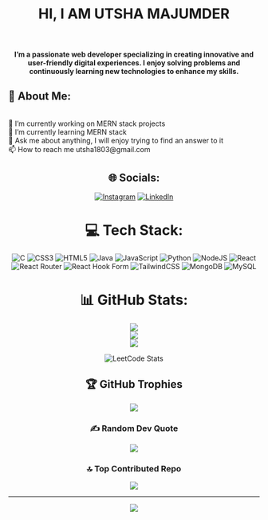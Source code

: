 <h1 align = "center"> HI, I AM UTSHA MAJUMDER </h1>
<br>
<h4 align = "center"> I’m a passionate web developer specializing in creating innovative and user-friendly digital experiences. I enjoy solving problems and continuously learning new technologies to enhance my skills.</h4>
<h2>💫 About Me:</h2>
<br>
🔭 I’m currently working on MERN stack projects<br>🌱 I’m currently learning MERN stack<br>💬 Ask me about anything, I will enjoy trying to find an answer to it<br>📫 How to reach me utsha1803@gmail.com


<div align = "center">

## 🌐 Socials:
[![Instagram](https://img.shields.io/badge/Instagram-%23E4405F.svg?logo=Instagram&logoColor=white)](https://instagram.com/_u_t_s_h_a_) [![LinkedIn](https://img.shields.io/badge/LinkedIn-%230077B5.svg?logo=linkedin&logoColor=white)](https://linkedin.com/in/utsha-majumder18032004) 

# 💻 Tech Stack:
![C](https://img.shields.io/badge/c-%2300599C.svg?style=for-the-badge&logo=c&logoColor=white) ![CSS3](https://img.shields.io/badge/css3-%231572B6.svg?style=for-the-badge&logo=css3&logoColor=white) ![HTML5](https://img.shields.io/badge/html5-%23E34F26.svg?style=for-the-badge&logo=html5&logoColor=white) ![Java](https://img.shields.io/badge/java-%23ED8B00.svg?style=for-the-badge&logo=openjdk&logoColor=white) ![JavaScript](https://img.shields.io/badge/javascript-%23323330.svg?style=for-the-badge&logo=javascript&logoColor=%23F7DF1E) ![Python](https://img.shields.io/badge/python-3670A0?style=for-the-badge&logo=python&logoColor=ffdd54) ![NodeJS](https://img.shields.io/badge/node.js-6DA55F?style=for-the-badge&logo=node.js&logoColor=white) ![React](https://img.shields.io/badge/react-%2320232a.svg?style=for-the-badge&logo=react&logoColor=%2361DAFB) ![React Router](https://img.shields.io/badge/React_Router-CA4245?style=for-the-badge&logo=react-router&logoColor=white) ![React Hook Form](https://img.shields.io/badge/React%20Hook%20Form-%23EC5990.svg?style=for-the-badge&logo=reacthookform&logoColor=white) ![TailwindCSS](https://img.shields.io/badge/tailwindcss-%2338B2AC.svg?style=for-the-badge&logo=tailwind-css&logoColor=white) ![MongoDB](https://img.shields.io/badge/MongoDB-%234ea94b.svg?style=for-the-badge&logo=mongodb&logoColor=white) ![MySQL](https://img.shields.io/badge/mysql-4479A1.svg?style=for-the-badge&logo=mysql&logoColor=white)
# 📊 GitHub Stats:
![](https://github-readme-stats.vercel.app/api?username=Utsha-18&theme=dark&hide_border=true&include_all_commits=true&count_private=true)<br/>
![](https://github-readme-streak-stats.herokuapp.com/?user=Utsha-18&theme=dark&hide_border=true)<br/>
![](https://github-readme-stats.vercel.app/api/top-langs/?username=Utsha-18&theme=dark&hide_border=true&include_all_commits=true&count_private=true&layout=compact)

<div align="center">

![LeetCode Stats](https://leetcard.jacoblin.cool/UtshaMajumder?theme=dark&font=Antic&ext=heatmap)
  
</div>

## 🏆 GitHub Trophies
![](https://github-profile-trophy.vercel.app/?username=Utsha-18&theme=flat&no-frame=true&no-bg=false&margin-w=4)

### ✍️ Random Dev Quote
![](https://quotes-github-readme.vercel.app/api?type=horizontal&theme=radical)

### 🔝 Top Contributed Repo
![](https://github-contributor-stats.vercel.app/api?username=Utsha-18&limit=5&theme=tokyonight&combine_all_yearly_contributions=true)

---
[![](https://visitcount.itsvg.in/api?id=Utsha-18&icon=0&color=9)](https://visitcount.itsvg.in)

</div>